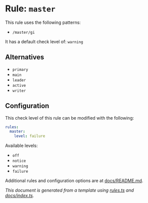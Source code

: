 # Rule: `master`

This rule uses the following patterns: 
* `/master/gi`

It has a default check level of: `warning`

## Alternatives
* `primary`
* `main`
* `leader`
* `active`
* `writer`

## Configuration

This check level of this rule can be modified with the following:

```yml
rules:
  master:
    level: failure
```

Available levels: 

* `off`
* `notice`
* `warning`
* `failure`

Additional rules and configuration options are at [docs/README.md](../README.md).

_This document is generated from a template using [rules.ts](https://github.com/jpoehnelt/in-solidarity-bot/blob/main/src/rules.ts) and [docs/index.ts](https://github.com/jpoehnelt/in-solidarity-bot/blob/main/docs/index.ts)._

